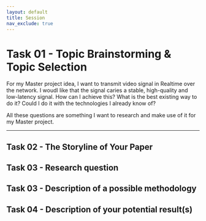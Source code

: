 ```yaml
---
layout: default
title: Session
nav_exclude: true
---
```


# Task 01 - Topic Brainstorming & Topic Selection

For my Master project idea, I want to transmit video signal in Realtime over the network. I woudl like that the signal caries a stable, high-quality and low-latency signal.
How can I achieve this? What is the best existing way to do it? Could I do it with the technologies I already know of?

All these questions are something I want to research and make use of it for my Master project.

---

## Task 02 - The Storyline of Your Paper

## Task 03 - Research question

## Task 03 - Description of a possible methodology

## Task 04 - Description of your potential result(s) 
